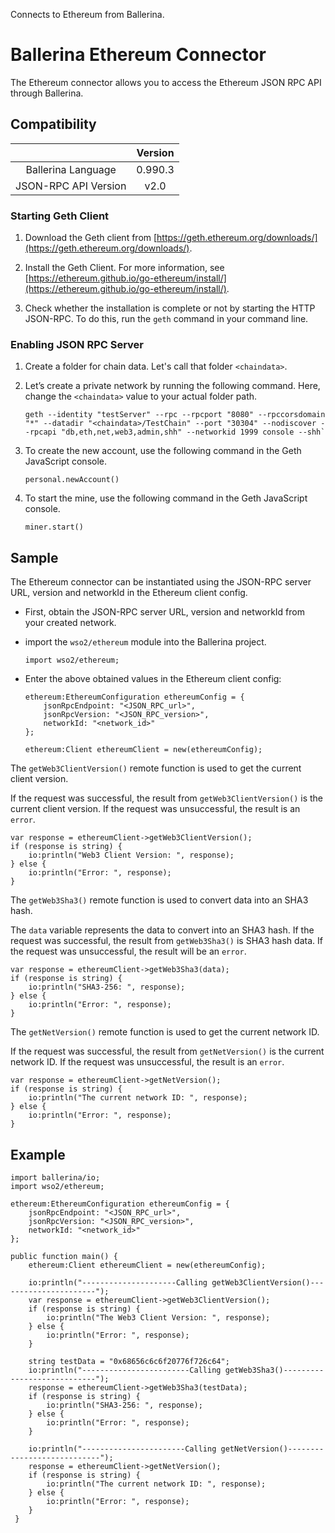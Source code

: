 Connects to Ethereum from Ballerina.

# Ballerina Ethereum Connector

The Ethereum connector allows you to access the Ethereum JSON RPC API through Ballerina. 

## Compatibility

|                          |    Version     |
|:------------------:      |:--------------:|
| Ballerina Language       |   0.990.3      |
| JSON-RPC API Version     |   v2.0         |

### Starting Geth Client

1. Download the Geth client from [https://geth.ethereum.org/downloads/](https://geth.ethereum.org/downloads/).

2. Install the Geth Client. For more information, see [https://ethereum.github.io/go-ethereum/install/](https://ethereum.github.io/go-ethereum/install/).

3. Check whether the installation is complete or not by starting the HTTP JSON-RPC. To do this, run the `geth` command in your command line.

### Enabling JSON RPC Server

1. Create a folder for chain data. Let's call that folder `<chaindata>`.

2. Let’s create a private network by running the following command. Here, change the `<chaindata>` value to your actual folder path.
    ````
    geth --identity "testServer" --rpc --rpcport "8080" --rpccorsdomain "*" --datadir "<chaindata>/TestChain" --port "30304" --nodiscover --rpcapi "db,eth,net,web3,admin,shh" --networkid 1999 console --shh`
    ````
3. To create the new account, use the following command in the Geth JavaScript console.
    ```
    personal.newAccount()
    ```

4. To start the mine, use the following command in the Geth JavaScript console.
    ```
    miner.start()
    ```

## Sample

The Ethereum connector can be instantiated using the JSON-RPC server URL, version and networkId in the Ethereum client config.

* First, obtain the JSON-RPC server URL, version and networkId from your created network.

* import the `wso2/ethereum` module into the Ballerina project.

    ```ballerina
    import wso2/ethereum;
    ```       

* Enter the above obtained values in the Ethereum client config:

    ```ballerina
    ethereum:EthereumConfiguration ethereumConfig = {
        jsonRpcEndpoint: "<JSON_RPC_url>",
        jsonRpcVersion: "<JSON_RPC_version>",
        networkId: "<network_id>"
    };
        
    ethereum:Client ethereumClient = new(ethereumConfig);

    ```

The `getWeb3ClientVersion()` remote function is used to get the current client version.

If the request was successful, the result from `getWeb3ClientVersion()` is the current client version. If the request was unsuccessful, the result is an `error`. 

```ballerina
var response = ethereumClient->getWeb3ClientVersion();
if (response is string) {
    io:println("Web3 Client Version: ", response);
} else {
    io:println("Error: ", response);
}
```

The `getWeb3Sha3()` remote function is used to convert data into an SHA3 hash.

The `data` variable represents the data to convert into an SHA3 hash. If the request was successful, the result from `getWeb3Sha3()` is SHA3 hash data. If the request was unsuccessful, the result will be an `error`. 

```ballerina
var response = ethereumClient->getWeb3Sha3(data);
if (response is string) {
    io:println("SHA3-256: ", response);
} else {
    io:println("Error: ", response);
}
```

The `getNetVersion()` remote function is used to get the current network ID.

If the request was successful, the result from `getNetVersion()` is the current network ID. If the request was unsuccessful, the result is an `error`. 

```ballerina
var response = ethereumClient->getNetVersion();
if (response is string) {
    io:println("The current network ID: ", response);
} else {
    io:println("Error: ", response);
}
```

## Example

```ballerina
import ballerina/io;
import wso2/ethereum;

ethereum:EthereumConfiguration ethereumConfig = {
    jsonRpcEndpoint: "<JSON_RPC_url>",
    jsonRpcVersion: "<JSON_RPC_version>",
    networkId: "<network_id>"
};

public function main() {
    ethereum:Client ethereumClient = new(ethereumConfig);

    io:println("---------------------Calling getWeb3ClientVersion()----------------------");
    var response = ethereumClient->getWeb3ClientVersion();
    if (response is string) {
        io:println("The Web3 Client Version: ", response);
    } else {
        io:println("Error: ", response);
    }

    string testData = "0x68656c6c6f20776f726c64";
    io:println("------------------------Calling getWeb3Sha3()----------------------------");
    response = ethereumClient->getWeb3Sha3(testData);
    if (response is string) {
        io:println("SHA3-256: ", response);
    } else {
        io:println("Error: ", response);
    }

    io:println("-----------------------Calling getNetVersion()----------------------------");
    response = ethereumClient->getNetVersion();
    if (response is string) {
        io:println("The current network ID: ", response);
    } else {
        io:println("Error: ", response);
    }
 }
```
